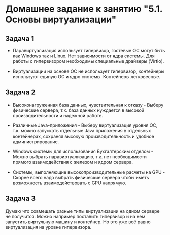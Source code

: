 # Домашнее задание к занятию "5.1. Основы виртуализации"

## Задача 1

- Паравиртуализация использует гипервизор, гостевые ОС могут быть как Windows так и Linux. Нет зависимости от ядра системы.
Для работы с гипервизором необходимы специальные драйверы (Virtio).

- Виртуализации на основе ОС не использует гипервизор, контейнеры используют единую ОС и ядро системы. 
Контейнеры легковесные. 


## Задача 2

 - Высоконагруженная база данных, чувствительная к отказу - 
Выберу физические сервера, т.к. база данных нуждается в высокой производительности и надежной работе.

- Различные Java-приложения - 
Выберу виртуализация уровня ОС, т.к. можно запускать отдельные Java приложения в отдельных контейнерах, сохраняя высокую производительность и удобное администрирование.

- Windows системы для использования Бухгалтерским отделом - 
Можно выбрать паравиртуализацию, т.к. нет необходимости прямого взаимодействия с железом и ядром сервера.

- Системы, выполняющие высокопроизводительные расчеты на GPU - 
Скорее всего надо выбрать физические сервера чтобы иметь возможность взаимодействовать с GPU напрямую.


## Задача 3

Думаю что совмещать разные типы виртуализации на одном сервере не получится.
Можно например поставить гипервизор и на нем запустить виртульную машину и контейнер.
Но это уже всё равно виртуализация на уровне гипервизора.
